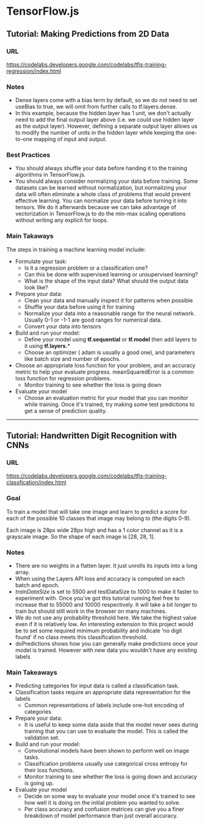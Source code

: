 # TensorFlow.js

## Tutorial: Making Predictions from 2D Data
### URL
https://codelabs.developers.google.com/codelabs/tfjs-training-regression/index.html

### Notes
* Dense layers come with a bias term by default, so we do not need to set useBias to true, we will omit from further calls to tf.layers.dense.
* In this example, because the hidden layer has 1 unit, we don't actually need to add the final output layer above (i.e. we could use hidden layer as the output layer). However, defining a separate output layer allows us to modify the number of units in the hidden layer while keeping the one-to-one mapping of input and output.

### Best Practices
* You should always shuffle your data before handing it to the training algorithms in TensorFlow.js.
* You should always consider normalizing your data before training. Some datasets can be learned without normalization, but normalizing your data will often eliminate a whole class of problems that would prevent effective learning. You can normalize your data before turning it into tensors. We do it afterwards because we can take advantage of vectorization in TensorFlow.js to do the min-max scaling operations without writing any explicit for loops.

### Main Takaways
The steps in training a machine learning model include:

* Formulate your task:
  * Is it a regression problem or a classification one?
  * Can this be done with supervised learning or unsupervised learning?
  * What is the shape of the input data? What should the output data look like?
* Prepare your data:
  * Clean your data and manually inspect it for patterns when possible
  * Shuffle your data before using it for training
  * Normalize your data into a reasonable range for the neural network. Usually 0-1 or -1-1 are good ranges for numerical data.
  * Convert your data into tensors
* Build and run your model:
  * Define your model using **tf.sequential** or **tf.model** then add layers to it using **tf.layers.***
  * Choose an optimizer ( adam is usually a good one), and parameters like batch size and number of epochs.
* Choose an appropriate loss function for your problem, and an accuracy metric to help your evaluate progress. meanSquaredError is a common loss function for regression problems.
  * Monitor training to see whether the loss is going down
* Evaluate your model
  * Choose an evaluation metric for your model that you can monitor while training. Once it's trained, try making some test predictions to get a sense of prediction quality.

---

## Tutorial: Handwritten Digit Recognition with CNNs
### URL
https://codelabs.developers.google.com/codelabs/tfjs-training-classfication/index.html

### Goal
To train a model that will take one image and learn to predict a score for each of the possible 10 classes that image may belong to (the digits 0-9).

Each image is 28px wide 28px high and has a 1 color channel as it is a grayscale image. So the shape of each image is [28, 28, 1].

### Notes
* There are no weights in a flatten layer. It just unrolls its inputs into a long array.
* When using the Layers API loss and accuracy is computed on each batch and epoch.
* _trainDataSize_ is set to 5500 and testDataSize to 1000 to make it faster to experiment with. Once you've got this tutorial running feel free to increase that to 55000 and 10000 respectively. It will take a bit longer to train but should still work in the browser on many machines.
* We do not use any probability threshold here. We take the highest value even if it is relatively low. An interesting extension to this project would be to set some required minimum probability and indicate ‘no digit found' if no class meets this classification threshold.
* doPredictions shows how you can generally make predictions once your model is trained. However with new data you wouldn't have any existing labels

### Main Takeaways
* Predicting categories for input data is called a classification task.
* Classification tasks require an appropriate data representation for the labels
  * Common representations of labels include one-hot encoding of categories
* Prepare your data:
  * It is useful to keep some data aside that the model never sees during training that you can use to evaluate the model. This is called the validation set.
* Build and run your model:
  * Convolutional models have been shown to perform well on image tasks.
  * Classification problems usually use categorical cross entropy for their loss functions.
  * Monitor training to see whether the loss is going down and accuracy is going up.
* Evaluate your model
  * Decide on some way to evaluate your model once it's trained to see how well it is doing on the initial problem you wanted to solve.
  * Per class accuracy and confusion matrices can give you a finer breakdown of model performance than just overall accuracy.

